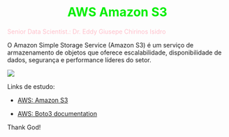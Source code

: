 # <h1 align="center"><font color="gree">AWS Amazon S3</font></h1>

<font color="pink">Senior Data Scientist.: Dr. Eddy Giusepe Chirinos Isidro</font>

O Amazon Simple Storage Service (Amazon S3) é um serviço de armazenamento de objetos que oferece escalabilidade, disponibilidade de dados, segurança e performance líderes do setor.


![](https://statics.cdn.200lab.io/2024/09/amazon-s3-la-gi.jpeg)



Links de estudo:

* [AWS: Amazon S3](https://aws.amazon.com/pt/s3/?nc1=h_ls)

* [AWS: Boto3 documentation](https://boto3.amazonaws.com/v1/documentation/api/latest/index.html)





Thank God!